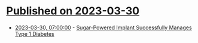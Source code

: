 # [Published on 2023-03-30](index.md)

* [2023-03-30, 07:00:00](https://science.slashdot.org/story/23/03/30/0322237/sugar-powered-implant-successfully-manages-type-1-diabetes?utm_source=rss1.0mainlinkanon&utm_medium=feed) - [Sugar-Powered Implant Successfully Manages Type 1 Diabetes](https://science.slashdot.org/story/23/03/30/0322237/sugar-powered-implant-successfully-manages-type-1-diabetes?utm_source=rss1.0mainlinkanon&utm_medium=feed)
